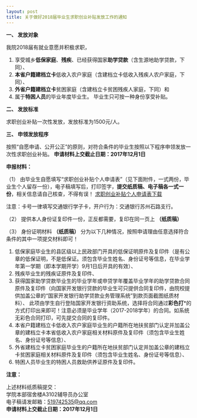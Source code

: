 ```yaml
---
layout: post
title: 关于做好2018届毕业生求职创业补贴发放工作的通知
---
```


**一、 发放对象**

我院2018届有就业意愿并积极求职，
1. 享受城乡**低保家庭**、**残疾**、已经获得国家**助学贷款**（含生源地助学贷款，下同）、
2. **本省户籍建档立卡**低收入农户家庭（含建档立卡低收入残疾人农户家庭，下同）、
3. **外省户籍建档立卡**贫困家庭（含建档立卡贫困残疾人家庭，下同）和
4. 属于**特困人员**的毕业年度毕业生。
毕业生只可按一种身份享受补贴。

<!--more-->

**二、 发放标准**

求职创业补贴一次性发放，发放标准为1500元/人。

**三、 申领发放程序**

按照“自愿申请、公开公正”的原则，对符合条件的毕业生按照以下程序申领发放一次性求职创业补贴。
**申请材料上交截止日期：2017年12月1日**

**申报材料：**

（1） 由毕业生自愿填写“求职创业补贴个人申请表”（见下面附件，一式两份，毕业生个人留存一份），电子稿填写后，打印签字，**提交纸质稿、电子稿各一式一份**，相关信息请自己核查，不得有误！
[求职创业补贴个人申请表下载](https://share.weiyun.com/5R5ATbC)

注意：卡号一律填写交通银行学子卡，开户行为：交通银行苏州石路支行。

（2） 提供本人身份证复印件一份，正反都需要，复印在同一页上 **（纸质稿）**

（3） 身份证明材料 **（纸质稿）**
分为以下几种情况，按照申请理由任意选择符合条件的其中一项提交材料即可！
1. 低保家庭毕业生的县区级以上民政部门开具的低保证明原件及复印件（是有公章的低保证明，不是低保证。须包含毕业生姓名、身份证号等信息，在毕业学年第一学期（即本学期开学）9月1日后开具的有效）、
2. 残疾毕业生的残疾证原件及复印件、
3. 获得国家助学贷款毕业生的毕业学年或申贷学年覆盖毕业学年的助学贷款合同原件及复印件（向国家开发银行贷款的毕业生可只提供合同复印件，由院校提供加盖公章的“国家开发银行助学贷款业务管理系统”到款页面截图纸质材料）、
此项由学生自行登陆国家开发银行资助系统，选择将合同通过**彩色打***的方式打印出来即可！注意必须是毕业学年（2017-2018学年）的合同。如系统无彩色合同打印，可先提交合同的复印件。
4. 本省户籍建档立卡低收入农户家庭毕业生的户籍所在地扶贫部门认定并加盖公章的建档立卡本省低收入农户家庭相关材料原件及复印件（须包含毕业生姓名、身份证号等信息）、
5. 外省建档立卡贫困家庭毕业生的户籍所在地扶贫部门认定并加盖公章的建档立卡贫困家庭相关材料原件及复印件（须包含毕业生姓名、身份证号等信息）、
6. 特困人员毕业生的特困人员救助供养证原件及复印件。

**注意：**

上述材料纸质稿提交：  
学院本部宿舍楼A3102辅导员办公室  
电子稿请发邮箱：519742535@qq.com  
**申请材料上交截止日期：2017年12月1日**
